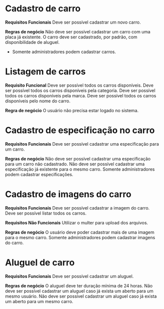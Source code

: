 # Cadastro de carro

**Requisitos Funcionais**
Deve ser possível cadastrar um novo carro.

**Regras de negócio**
Não deve ser possível cadastrar um carro com uma placa já existente.
O carro deve ser cadastrado, por padrão, com disponibilidade de aluguel.
* Somente administradores podem cadastrar carros.

# Listagem de carros

**Requisito Funcional**
Deve ser possível todos os carros disponíveis.
Deve ser possível todos os carros disponíveis pela categoria.
Deve ser possível todos os carros disponíveis pela marca.
Deve ser possível todos os carros disponíveis pelo nome do carro.

**Regra de negócio**
O usuário não precisa estar logado no sistema.

# Cadastro de especificação no carro

**Requisitos Funcionais**
Deve ser possível cadastrar uma especificação para um carro.


**Regras de negócio**
Não deve ser possível cadastrar uma especificação para um carro não cadastrado.
Não deve ser possível cadastrar uma especificação já existente para o mesmo carro.
Somente administradores podem cadastrar especificações.

# Cadastro de imagens do carro
**Requisitos Funcionais**
Deve ser possível cadastrar a imagem do carro.
Deve ser possível listar todos os carros.

**Requisitos Não Funcionais**
Utilizar o multer para upload dos arquivos.

**Regras de negócio**
O usuário deve poder cadastrar mais de uma imagem para o mesmo carro.
Somente administradores podem cadastrar imagens do carro.

# Aluguel de carro
**Requisitos Funcionais**
Deve ser possível cadastrar um aluguel.

**Regras de negócio**
O aluguel deve ter duração mínima de 24 horas.
Não deve ser possível cadastrar um aluguel caso já exista um aberto para um mesmo usuário.
Não deve ser possível cadastrar um aluguel caso já exista um aberto para um mesmo carro.
